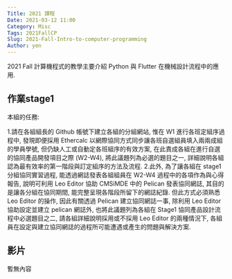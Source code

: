```yaml
---
Title: 2021 課程
Date: 2021-03-12 11:00
Category: Misc
Tags: 2021FallCP
Slug: 2021-Fall-Intro-to-computer-programming
Author: yen
---
```


2021 Fall 計算機程式的教學主要介紹 Python 與 Flutter 在機械設計流程中的應用.

<!-- PELICAN_END_SUMMARY -->

作業stage1
----
本組的任務:

1.請在各組組長的 Github 帳號下建立各組的分組網站, 惟在 W1 進行各班定組序過程中, 發現即便採用 Ethercalc 以網際協同方式同步讓各班自選組員填入兩兩成組的學員學號, 但仍缺人工或自動定各班組序的有效方案, 在此責成各組在進行自選的協同產品開發項目之際 (W2-W4), 將此議題列為必選的題目之一, 詳細說明各組認為最有效率的第一階段與訂定組序的方法及流程.
2.此外, 為了讓各組在 stage1 分組協同實習過程, 能透過網誌發表各組組員在 W2-W4 過程中的各項作為與心得報告, 說明可利用 Leo Editor 協助 CMSiMDE 中的 Pelican 發表協同網誌, 其目的是讓各分組在協同期間, 能完整呈現各階段所留下的網誌紀錄. 但此方式必須熟悉 Leo Editor 的操作, 因此有關透過 Pelican 建立協同網誌一事, 除利用 Leo Editor 協助設定並建立 pelican 網誌外, 也將此議題列為各組在 Stage1 協同產品設計流程中必選題目之二, 請各組詳細說明採用或不採用 Leo Editor 的兩種情況下, 各組員在設定與建立協同網誌的過程所可能遭遇或產生的問題與解決方案.

影片
----
暫無內容

